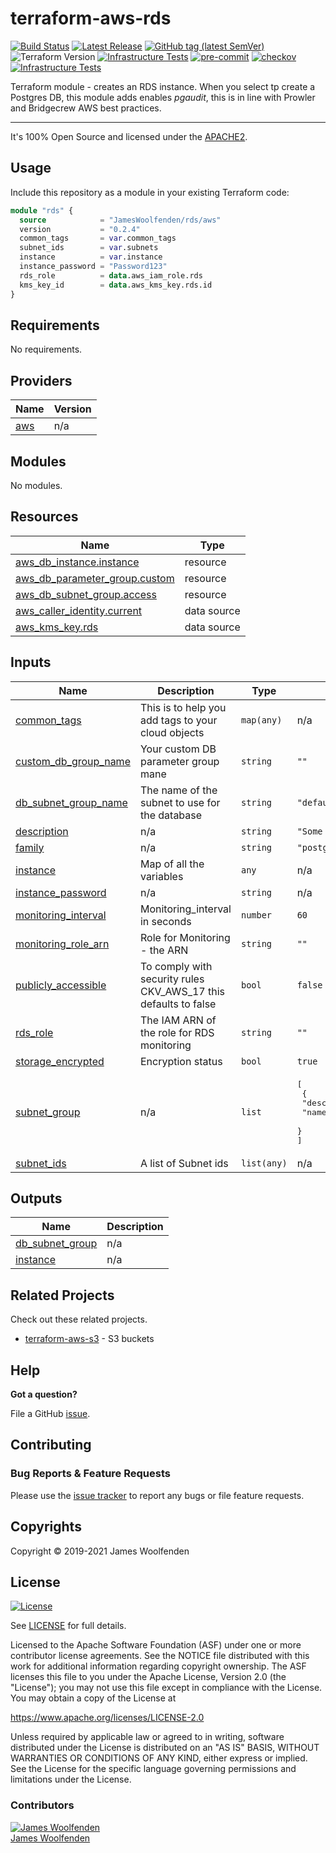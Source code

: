 # terraform-aws-rds

[![Build Status](https://github.com/JamesWoolfenden/terraform-aws-rds/workflows/Verify%20and%20Bump/badge.svg?branch=master)](https://github.com/JamesWoolfenden/terraform-aws-rds)
[![Latest Release](https://img.shields.io/github/release/JamesWoolfenden/terraform-aws-rds.svg)](https://github.com/JamesWoolfenden/terraform-aws-rds/releases/latest)
[![GitHub tag (latest SemVer)](https://img.shields.io/github/tag/JamesWoolfenden/terraform-aws-rds.svg?label=latest)](https://github.com/JamesWoolfenden/terraform-aws-rds/releases/latest)
![Terraform Version](https://img.shields.io/badge/tf-%3E%3D0.14.0-blue.svg)
[![Infrastructure Tests](https://www.bridgecrew.cloud/badges/github/JamesWoolfenden/terraform-aws-rds/cis_aws)](https://www.bridgecrew.cloud/link/badge?vcs=github&fullRepo=JamesWoolfenden%2Fterraform-aws-rds&benchmark=CIS+AWS+V1.2)
[![pre-commit](https://img.shields.io/badge/pre--commit-enabled-brightgreen?logo=pre-commit&logoColor=white)](https://github.com/pre-commit/pre-commit)
[![checkov](https://img.shields.io/badge/checkov-verified-brightgreen)](https://www.checkov.io/)
[![Infrastructure Tests](https://www.bridgecrew.cloud/badges/github/jameswoolfenden/terraform-aws-rds/general)](https://www.bridgecrew.cloud/link/badge?vcs=github&fullRepo=JamesWoolfenden%2Fterraform-aws-rds&benchmark=INFRASTRUCTURE+SECURITY)

Terraform module - creates an RDS instance. When you select tp create a Postgres DB, this module adds enables *pgaudit*, this is in line with Prowler and Bridgecrew AWS best practices.

---

It's 100% Open Source and licensed under the [APACHE2](LICENSE).

## Usage

Include this repository as a module in your existing Terraform code:

```terraform
module "rds" {
  source            = "JamesWoolfenden/rds/aws"
  version           = "0.2.4"
  common_tags       = var.common_tags
  subnet_ids        = var.subnets
  instance          = var.instance
  instance_password = "Password123"
  rds_role          = data.aws_iam_role.rds
  kms_key_id        = data.aws_kms_key.rds.id
}
```

<!-- BEGINNING OF PRE-COMMIT-TERRAFORM DOCS HOOK -->
## Requirements

No requirements.

## Providers

| Name | Version |
|------|---------|
| <a name="provider_aws"></a> [aws](#provider\_aws) | n/a |

## Modules

No modules.

## Resources

| Name | Type |
|------|------|
| [aws_db_instance.instance](https://registry.terraform.io/providers/hashicorp/aws/latest/docs/resources/db_instance) | resource |
| [aws_db_parameter_group.custom](https://registry.terraform.io/providers/hashicorp/aws/latest/docs/resources/db_parameter_group) | resource |
| [aws_db_subnet_group.access](https://registry.terraform.io/providers/hashicorp/aws/latest/docs/resources/db_subnet_group) | resource |
| [aws_caller_identity.current](https://registry.terraform.io/providers/hashicorp/aws/latest/docs/data-sources/caller_identity) | data source |
| [aws_kms_key.rds](https://registry.terraform.io/providers/hashicorp/aws/latest/docs/data-sources/kms_key) | data source |

## Inputs

| Name | Description | Type | Default | Required |
|------|-------------|------|---------|:--------:|
| <a name="input_common_tags"></a> [common\_tags](#input\_common\_tags) | This is to help you add tags to your cloud objects | `map(any)` | n/a | yes |
| <a name="input_custom_db_group_name"></a> [custom\_db\_group\_name](#input\_custom\_db\_group\_name) | Your custom DB parameter group mane | `string` | `""` | no |
| <a name="input_db_subnet_group_name"></a> [db\_subnet\_group\_name](#input\_db\_subnet\_group\_name) | The name of the subnet to use for the database | `string` | `"default"` | no |
| <a name="input_description"></a> [description](#input\_description) | n/a | `string` | `"Some description"` | no |
| <a name="input_family"></a> [family](#input\_family) | n/a | `string` | `"postgres11"` | no |
| <a name="input_instance"></a> [instance](#input\_instance) | Map of all the variables | `any` | n/a | yes |
| <a name="input_instance_password"></a> [instance\_password](#input\_instance\_password) | n/a | `string` | n/a | yes |
| <a name="input_monitoring_interval"></a> [monitoring\_interval](#input\_monitoring\_interval) | Monitoring\_interval in seconds | `number` | `60` | no |
| <a name="input_monitoring_role_arn"></a> [monitoring\_role\_arn](#input\_monitoring\_role\_arn) | Role for Monitoring - the ARN | `string` | `""` | no |
| <a name="input_publicly_accessible"></a> [publicly\_accessible](#input\_publicly\_accessible) | To comply with security rules CKV\_AWS\_17 this defaults to false | `bool` | `false` | no |
| <a name="input_rds_role"></a> [rds\_role](#input\_rds\_role) | The IAM ARN of the role for RDS monitoring | `string` | `""` | no |
| <a name="input_storage_encrypted"></a> [storage\_encrypted](#input\_storage\_encrypted) | Encryption status | `bool` | `true` | no |
| <a name="input_subnet_group"></a> [subnet\_group](#input\_subnet\_group) | n/a | `list` | <pre>[<br>  {<br>    "description": "",<br>    "name": "database-1"<br>  }<br>]</pre> | no |
| <a name="input_subnet_ids"></a> [subnet\_ids](#input\_subnet\_ids) | A list of Subnet ids | `list(any)` | n/a | yes |

## Outputs

| Name | Description |
|------|-------------|
| <a name="output_db_subnet_group"></a> [db\_subnet\_group](#output\_db\_subnet\_group) | n/a |
| <a name="output_instance"></a> [instance](#output\_instance) | n/a |
<!-- END OF PRE-COMMIT-TERRAFORM DOCS HOOK -->

## Related Projects

Check out these related projects.

- [terraform-aws-s3](https://github.com/jameswoolfenden/terraform-aws-s3) - S3 buckets

## Help

**Got a question?**

File a GitHub [issue](https://github.com/JamesWoolfenden/terraform-aws-rds/issues).

## Contributing

### Bug Reports & Feature Requests

Please use the [issue tracker](https://github.com/JamesWoolfenden/terraform-aws-rds/issues) to report any bugs or file feature requests.

## Copyrights

Copyright © 2019-2021 James Woolfenden

## License

[![License](https://img.shields.io/badge/License-Apache%202.0-blue.svg)](https://opensource.org/licenses/Apache-2.0)

See [LICENSE](LICENSE) for full details.

Licensed to the Apache Software Foundation (ASF) under one
or more contributor license agreements. See the NOTICE file
distributed with this work for additional information
regarding copyright ownership. The ASF licenses this file
to you under the Apache License, Version 2.0 (the
"License"); you may not use this file except in compliance
with the License. You may obtain a copy of the License at

<https://www.apache.org/licenses/LICENSE-2.0>

Unless required by applicable law or agreed to in writing,
software distributed under the License is distributed on an
"AS IS" BASIS, WITHOUT WARRANTIES OR CONDITIONS OF ANY
KIND, either express or implied. See the License for the
specific language governing permissions and limitations
under the License.

### Contributors

[![James Woolfenden][jameswoolfenden_avatar]][jameswoolfenden_homepage]<br/>[James Woolfenden][jameswoolfenden_homepage]

[jameswoolfenden_homepage]: https://github.com/jameswoolfenden
[jameswoolfenden_avatar]: https://github.com/jameswoolfenden.png?size=150
[github]: https://github.com/jameswoolfenden
[linkedin]: https://www.linkedin.com/in/jameswoolfenden/
[twitter]: https://twitter.com/JimWoolfenden
[share_twitter]: https://twitter.com/intent/tweet/?text=terraform-aws-rds&url=https://github.com/JamesWoolfenden/terraform-aws-rds
[share_linkedin]: https://www.linkedin.com/shareArticle?mini=true&title=terraform-aws-rds&url=https://github.com/JamesWoolfenden/terraform-aws-rds
[share_reddit]: https://reddit.com/submit/?url=https://github.com/JamesWoolfenden/terraform-aws-rds
[share_facebook]: https://facebook.com/sharer/sharer.php?u=https://github.com/JamesWoolfenden/terraform-aws-rds
[share_email]: mailto:?subject=terraform-aws-rds&body=https://github.com/JamesWoolfenden/terraform-aws-rds

